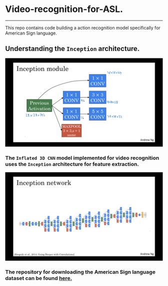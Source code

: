 # Video-recognition-for-ASL.
***
This repo contains code building a action recognition model specifically for American Sign language.

## Understanding the `Inception` architecture.
![inception building block.](inputs/inception_building_block.png)


### The `Inflated 3D CNN` model implemented for video recognition uses the `Inception` architecture for feature extraction.

![inception network](inputs/inception_network.png)


### The repository for downloading the American Sign language dataset can be found [here.](https://github.com/dxli94/WLASL)
